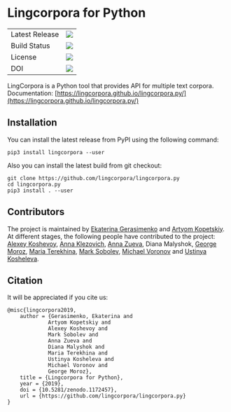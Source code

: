 # Lingcorpora for Python

<table>
  <tr>
    <td>Latest Release</td>
    <td>
      <a href="https://pypi.org/project/lingcorpora/"/>
      <img src="https://img.shields.io/pypi/v/lingcorpora.svg"/>
    </td>
  </tr>
  <tr>
    <td> Build Status </td>
    <td>
      <a href="https://ci.appveyor.com/project/gisly/lingcorpora-py"/>
      <img src="https://ci.appveyor.com/api/projects/status/github/lingcorpora/lingcorpora.py?svg=true"/>
    </td>
  </tr>
  <tr>
    <td>License</td>
    <td>
      <a href="https://github.com/lingcorpora/lingcorpora.py/blob/master/LICENSE.md"/>
      <img src="https://img.shields.io/github/license/lingcorpora/lingcorpora.py.svg"/>
    </td>
  </tr>
  <tr>
    <td>DOI</td>
    <td>
      <a href="https://doi.org/10.5281/zenodo.1172456"/>
      <img src="https://zenodo.org/badge/DOI/10.5281/zenodo.1172456.svg"/>
    </td>
  </tr>
</table>

LingCorpora is a Python tool that provides API for multiple text corpora.  
Documentation: [https://lingcorpora.github.io/lingcorpora.py/](https://lingcorpora.github.io/lingcorpora.py/)

## Installation

You can install the latest release from PyPI using the following command:

```
pip3 install lingcorpora --user
```

Also you can install the latest build from git checkout:

```
git clone https://github.com/lingcorpora/lingcorpora.py
cd lingcorpora.py
pip3 install . --user
```

## Contributors

The project is maintained by [Ekaterina Gerasimenko](https://github.com/kategerasimenko) and [Artyom Kopetskiy](https://github.com/akv17).
At different stages, the following people have contributed to the project:
[Alexey Koshevoy](https://github.com/alexeykosh),
[Anna Klezovich](https://github.com/Pandaklez),
[Anna Zueva](https://github.com/zu-ann),
Diana Malyshok,
[George Moroz](https://github.com/agricolamz),
[Maria Terekhina](https://github.com/maria-terekhina),
[Mark Sobolev](https://github.com/strategy155),
[Michael Voronov](https://github.com/OneAdder) and
[Ustinya Kosheleva](https://github.com/ustya-k).

## Citation

It will be appreciated if you cite us:

```
@misc{lingcorpora2019,
    author = {Gerasimenko, Ekaterina and
             Artyom Kopetskiy and
             Alexey Koshevoy and
             Mark Sobolev and
             Anna Zueva and
             Diana Malyshok and
             Maria Terekhina and
             Ustinya Kosheleva and
             Michael Voronov and
             George Moroz},
    title = {Lingcorpora for Python},
    year = {2019},
    doi = {10.5281/zenodo.1172457},
    url = {https://github.com/lingcorpora/lingcorpora.py}
}
```
